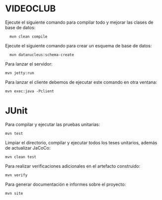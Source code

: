 VIDEOCLUB
============================


Ejecute el siguiente comando para compilar todo y mejorar las clases de base de datos:

      mvn clean compile

Ejecute el siguiente comando para crear un esquema de base de datos:

      mvn datanucleus:schema-create

Para lanzar el servidor:

    mvn jetty:run

Para lanzar el cliente debemos de ejecutar este comando en otra ventana:

    mvn exec:java -Pclient

JUnit
============================

Para compilar y ejecutar las pruebas unitarias:

    mvn test

Limpiar el directorio, compilar y ejecutar todos los teses unitarios, además de actualizar JaCoCo:
    
    mvn clean test

Para realizar verificaciones adicionales en el artefacto construido:

    mvn verify

Para generar documentación e informes sobre el proyecto:

    mvn site
